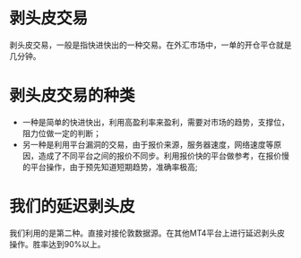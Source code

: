 # 剥头皮交易
剥头皮交易，一般是指快进快出的一种交易。在外汇市场中，一单的开仓平仓就是几分钟。

# 剥头皮交易的种类
* 一种是简单的快进快出，利用高盈利率来盈利，需要对市场的趋势，支撑位，阻力位做一定的判断；
* 另一种是利用平台漏洞的交易，由于报价来源，服务器速度，网络速度等原因，造成了不同平台之间的报价不同步。利用报价快的平台做参考，在报价慢的平台操作，由于预先知道短期趋势，准确率极高;

# 我们的延迟剥头皮
我们利用的是第二种。直接对接伦敦数据源。在其他MT4平台上进行延迟剥头皮操作。胜率达到90%以上。